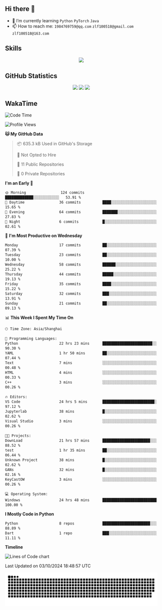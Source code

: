 ## Hi there 👋

- 🌱 I’m currently learning `Python` `PyTorch` `Java`
- 📫 How to reach me: `1984769759@qq.com` `zlf100518@gmail.com` `zlf100518@163.com`

## Skills
<div align="center"> <img src="https://skillicons.dev/icons?i=python,linux,git,github,html,css,js" /> </div>

## GitHub Statistics

<div align="center">
  <img src="https://github-readme-stats.vercel.app/api?username=mrcchenfeng&show_icons=true&theme=tokyonight" />
  <img src="https://github-readme-stats.vercel.app/api/top-langs/?username=mrcchenfeng&show_icons=true&theme=tokyonight" />
  <img src="https://github-readme-activity-graph.vercel.app/graph?username=mrcchenfeng&theme=xcode" />
</div>

## WakaTime

<!--START_SECTION:waka-->
![Code Time](http://img.shields.io/badge/Code%20Time-139%20hrs%2047%20mins-blue)

![Profile Views](http://img.shields.io/badge/Profile%20Views-0-blue)

**🐱 My GitHub Data** 

> 📦 635.3 kB Used in GitHub's Storage 
 > 
> 🚫 Not Opted to Hire
 > 
> 📜 11 Public Repositories 
 > 
> 🔑 0 Private Repositories 
 > 
**I'm an Early 🐤** 

```text
🌞 Morning                124 commits         █████████████░░░░░░░░░░░░   53.91 % 
🌆 Daytime                36 commits          ████░░░░░░░░░░░░░░░░░░░░░   15.65 % 
🌃 Evening                64 commits          ███████░░░░░░░░░░░░░░░░░░   27.83 % 
🌙 Night                  6 commits           █░░░░░░░░░░░░░░░░░░░░░░░░   02.61 % 
```
📅 **I'm Most Productive on Wednesday** 

```text
Monday                   17 commits          ██░░░░░░░░░░░░░░░░░░░░░░░   07.39 % 
Tuesday                  23 commits          ██░░░░░░░░░░░░░░░░░░░░░░░   10.00 % 
Wednesday                58 commits          ██████░░░░░░░░░░░░░░░░░░░   25.22 % 
Thursday                 44 commits          █████░░░░░░░░░░░░░░░░░░░░   19.13 % 
Friday                   35 commits          ████░░░░░░░░░░░░░░░░░░░░░   15.22 % 
Saturday                 32 commits          ███░░░░░░░░░░░░░░░░░░░░░░   13.91 % 
Sunday                   21 commits          ██░░░░░░░░░░░░░░░░░░░░░░░   09.13 % 
```


📊 **This Week I Spent My Time On** 

```text
🕑︎ Time Zone: Asia/Shanghai

💬 Programming Languages: 
Python                   22 hrs 23 mins      ███████████████████████░░   90.30 % 
YAML                     1 hr 50 mins        ██░░░░░░░░░░░░░░░░░░░░░░░   07.44 % 
Text                     7 mins              ░░░░░░░░░░░░░░░░░░░░░░░░░   00.48 % 
HTML                     4 mins              ░░░░░░░░░░░░░░░░░░░░░░░░░   00.33 % 
C++                      3 mins              ░░░░░░░░░░░░░░░░░░░░░░░░░   00.26 % 

🔥 Editors: 
VS Code                  24 hrs 5 mins       ████████████████████████░   97.12 % 
Jupyterlab               38 mins             █░░░░░░░░░░░░░░░░░░░░░░░░   02.62 % 
Visual Studio            3 mins              ░░░░░░░░░░░░░░░░░░░░░░░░░   00.26 % 

🐱‍💻 Projects: 
DownLoad                 21 hrs 57 mins      ██████████████████████░░░   88.52 % 
test                     1 hr 35 mins        ██░░░░░░░░░░░░░░░░░░░░░░░   06.44 % 
Unknown Project          38 mins             █░░░░░░░░░░░░░░░░░░░░░░░░   02.62 % 
GANs                     32 mins             █░░░░░░░░░░░░░░░░░░░░░░░░   02.16 % 
KeyCastOW                3 mins              ░░░░░░░░░░░░░░░░░░░░░░░░░   00.26 % 

💻 Operating System: 
Windows                  24 hrs 48 mins      █████████████████████████   100.00 % 
```

**I Mostly Code in Python** 

```text
Python                   8 repos             ██████████████████████░░░   88.89 % 
Dart                     1 repo              ███░░░░░░░░░░░░░░░░░░░░░░   11.11 % 
```



**Timeline**

![Lines of Code chart](https://raw.githubusercontent.com/mrcchenfeng/mrcchenfeng/main/assets/bar_graph.png)


 Last Updated on 03/10/2024 18:48:57 UTC
<!--END_SECTION:waka-->

<div align="center"><img src="./assets/github-snake-dark.svg" /></div>
